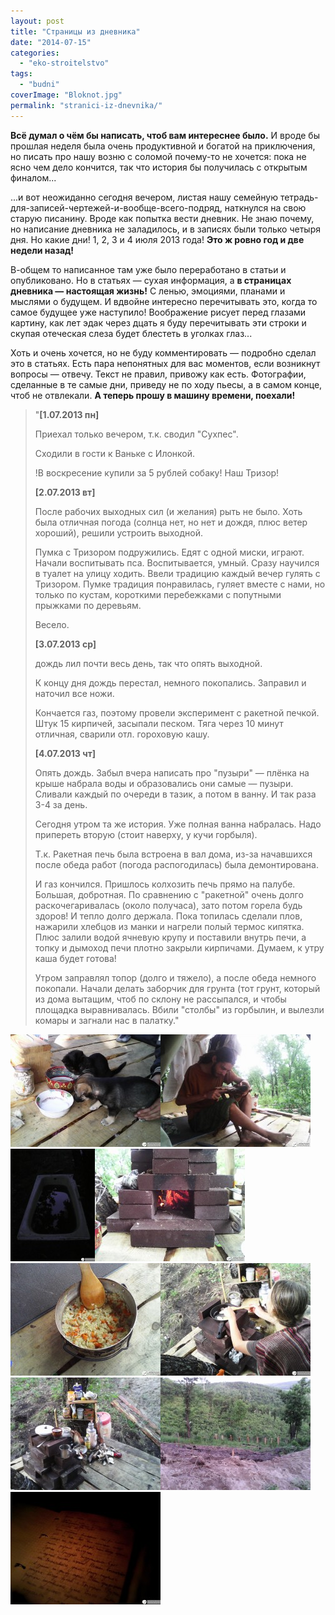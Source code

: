 ```yaml
---
layout: post
title: "Страницы из дневника"
date: "2014-07-15"
categories: 
  - "eko-stroitelstvo"
tags: 
  - "budni"
coverImage: "Bloknot.jpg"
permalink: "stranici-iz-dnevnika/"
---
```


**Всё думал о чём бы написать, чтоб вам интереснее было.** И вроде бы прошлая неделя была очень продуктивной и богатой на приключения, но писать про нашу возню с соломой почему-то не хочется: пока не ясно чем дело кончится, так что история бы получилась с открытым финалом...

...и вот неожиданно сегодня вечером, листая нашу семейную тетрадь-для-записей-чертежей-и-вообще-всего-подряд, наткнулся на свою старую писанину. Вроде как попытка вести дневник. Не знаю почему, но написание дневника не заладилось, и в записях были только четыря дня. Но какие дни! 1, 2, 3 и 4 июля 2013 года! **Это ж ровно год и две недели назад!**

<!-- READMORE -->

В-общем то написанное там уже было переработано в статьи и опубликовано. Но в статьях — сухая информация, а **в страницах дневника — настоящая жизнь!** С ленью, эмоциями, планами и мыслями о будущем. И вдвойне интересно перечитывать это, когда то самое будущее уже наступило! Воображение рисует перед глазами картину, как лет эдак через дцать я буду перечитывать эти строки и скупая отеческая слеза будет блестеть в уголках глаз...

Хоть и очень хочется, но не буду комментировать — подробно сделал это в статьях. Есть пара непонятных для вас моментов, если возникнут вопросы — отвечу. Текст не правил, привожу как есть. Фотографии, сделанные в те самые дни, приведу не по ходу пьесы, а в самом конце, чтоб не отвлекали. **А теперь прошу в машину времени, поехали!**

> "**\[1.07.2013 пн\]**
> 
> Приехал только вечером, т.к. сводил "Сухпес".
> 
> Сходили в гости к Ваньке с Илонкой.
> 
> !В воскресение купили за 5 рублей собаку! Наш Тризор!
> 
> **\[2.07.2013 вт\]**
> 
> После рабочих выходных сил (и желания) рыть не было. Хоть была отличная погода (солнца нет, но нет и дождя, плюс ветер хороший), решили устроить выходной.
> 
> Пумка с Тризором подружились. Едят с одной миски, играют. Начали воспитывать пса. Воспитывается, умный. Сразу научился в туалет на улицу ходить. Ввели традицию каждый вечер гулять с Тризором. Пумке традиция понравилась, гуляет вместе с нами, но только по кустам, короткими перебежками с попутными прыжками по деревьям.
> 
> Весело.
> 
> **\[3.07.2013 ср\]**
> 
> дождь лил почти весь день, так что опять выходной.
> 
> К концу дня дождь перестал, немного покопались. Заправил и наточил все ножи.
> 
> Кончается газ, поэтому провели эксперимент с ракетной печкой. Штук 15 кирпичей, засыпали песком. Тяга через 10 минут отличная, сварили отл. гороховую кашу.
> 
> **\[4.07.2013 чт\]**
> 
> Опять дождь. Забыл вчера написать про "пузыри" — плёнка на крыше набрала воды и образовались они самые — пузыри. Сливали каждый по очереди в тазик, а потом в ванну. И так раза 3-4 за день.
> 
> Сегодня утром та же история. Уже полная ванна набралась. Надо припереть вторую (стоит наверху, у кучи горбыля).
> 
> Т.к. Ракетная печь была встроена в вал дома, из-за начавшихся после обеда работ (погода распогодилась) была демонтирована.
> 
> И газ кончился. Пришлось колхозить печь прямо на палубе. Большая, добротная. По сравнению с "ракетной" очень долго раскочегаривалась (около получаса), зато потом горела будь здоров! И тепло долго держала. Пока топилась сделали плов, нажарили хлебцов из манки и нагрели полый термос кипятка. Плюс залили водой ячневую крупу и поставили внутрь печи, а топку и дымоход печи плотно закрыли кирпичами. Думаем, к утру каша будет готова!
> 
> Утром заправлял топор (долго и тяжело), а после обеда немного покопали. Начали делать заборчик для грунта (тот грунт, который из дома вытащим, чтоб по склону не рассыпался, и чтобы площадка выравнивалась. Вбили "столбы" из горбылин, и вылезли комары и загнали нас в палатку."

[![...Пумка с Тризором подружились. Едят с одной миски, играют...](images/IMG_20130701_191232-240x180.jpg)](/wp-content/uploads/IMG_20130701_191232.jpg)[![...Утром заправлял топор (долго и тяжело)...](images/IMG_20130703_144855-240x180.jpg)](/wp-content/uploads/IMG_20130703_144855.jpg)[![...Уже полная ванна набралась...](images/IMG_20130703_213232-e1405390425345-135x180.jpg)](/wp-content/uploads/IMG_20130703_213232-e1405390425345.jpg)[![...очень долго раскочегаривалась (около получаса), зато потом горела будь здоров!..](images/IMG_20130704_172034-240x180.jpg)](/wp-content/uploads/IMG_20130704_172034.jpg)[![...Пока топилась сделали плов...](images/IMG_20130704_172049-240x180.jpg)](/wp-content/uploads/IMG_20130704_172049.jpg)[![...нажарили хлебцов из манки...](images/IMG_20130704_171938-240x180.jpg)](/wp-content/uploads/IMG_20130704_171938.jpg)[![...залили водой ячневую крупу и поставили внутрь печи, а топку и дымоход печи плотно закрыли кирпичами. Думаем, к утру каша будет готова!](images/IMG_20130704_202902-240x180.jpg)](/wp-content/uploads/IMG_20130704_202902.jpg)[![...Вбили "столбы" из горбылин, и вылезли комары и загнали нас в палатку.](images/IMG_20130704_203050-240x180.jpg)](/wp-content/uploads/IMG_20130704_203050.jpg)[![Первоисточник!](images/IMG_20140714_223732-240x180.jpg)](/wp-content/uploads/IMG_20140714_223732.jpg)
